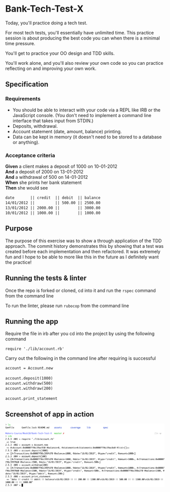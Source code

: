 # Bank-Tech-Test-X

Today, you'll practice doing a tech test.

For most tech tests, you'll essentially have unlimited time.  This practice session is about producing the best code you can when there is a minimal time pressure.

You'll get to practice your OO design and TDD skills.

You'll work alone, and you'll also review your own code so you can practice reflecting on and improving your own work.

## Specification

### Requirements

* You should be able to interact with your code via a REPL like IRB or the JavaScript console.  (You don't need to implement a command line interface that takes input from STDIN.)
* Deposits, withdrawal.
* Account statement (date, amount, balance) printing.
* Data can be kept in memory (it doesn't need to be stored to a database or anything).

### Acceptance criteria

**Given** a client makes a deposit of 1000 on 10-01-2012  
**And** a deposit of 2000 on 13-01-2012  
**And** a withdrawal of 500 on 14-01-2012  
**When** she prints her bank statement  
**Then** she would see

```
date       || credit  || debit  || balance
14/01/2012 ||         || 500.00 || 2500.00
13/01/2012 || 2000.00 ||        || 3000.00
10/01/2012 || 1000.00 ||        || 1000.00
```

## Purpose

The purpose of this exercise was to show a through application of the TDD approach. The commit history demonstrates this by showing that a test was created before each implementation and then refactored. It was extremely fun and I hope to be able to more like this in the future as I definitely want the practice!

## Running the tests & linter

Once the repo is forked or cloned, cd into it and run the ```rspec``` command from the command line

To run the linter, please run ```rubocop``` from the command line

## Running the app

Require the file in irb after you cd into the project by using the following command
```
require './lib/account.rb'
```

Carry out the following in the command line after requiring is successful
```
account = Account.new

account.deposit(1000)
account.withdraw(500)
account.withdraw(200)

account.print_statement
```

## Screenshot of app in action

![](assets/README-7f40d128.png)
